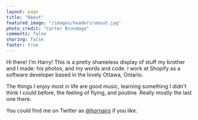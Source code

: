 ```yaml
---
layout: page
title: "About"
featured_image: "/images/headers/about.jpg"
photo_credit: "Carter Brundage"
comments: false
sharing: false
footer: true
---
```


Hi there! I'm Harry! This is a pretty shameless display of stuff my brother and I made: his photos, and my words and code. I work at Shopify as a software developer based in the lovely Ottawa, Ontario.

The things I enjoy most in life are good music, learning something I didn't think I could before, the feeling of flying, and poutine. Really mostly the last one there.

You could find me on Twitter as [@hornairs](https://twitter.com/hornairs) if you like.
